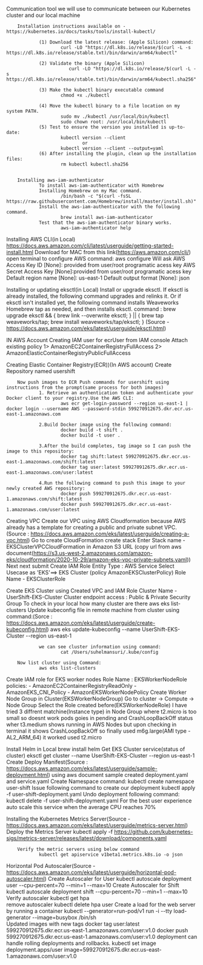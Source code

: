 Communication tool we will use to communicate between our Kubernetes cluster and our local machine

        Installation instructions available on - https://kubernetes.io/docs/tasks/tools/install-kubectl/

                (1) Download the latest release: (Apple Silicon) command:
                        curl -LO "https://dl.k8s.io/release/$(curl -L -s https://dl.k8s.io/release/stable.txt)/bin/darwin/arm64/kubectl"

                (2) Validate the binary (Apple Silicon)
                           curl -LO "https://dl.k8s.io/release/$(curl -L -s https://dl.k8s.io/release/stable.txt)/bin/darwin/arm64/kubectl.sha256"

                (3) Make the kubectl binary executable command
                        chmod +x ./kubectl

                (4) Move the kubectl binary to a file location on my system PATH.
                        sudo mv ./kubectl /usr/local/bin/kubectl
                        sudo chown root: /usr/local/bin/kubectl
                (5) Test to ensure the version you installed is up-to-date:
                        kubectl version --client
                                or
                        kubectl version --client --output=yaml
                (6) After installing the plugin, clean up the installation files:
                        rm kubectl kubectl.sha256
        
       
        Installing aws-iam-authenticator
                To install aws-iam-authenticator with Homebrew
                Installing Homebrew on my Mac command.
                        /bin/bash -c "$(curl -fsSL https://raw.githubusercontent.com/Homebrew/install/master/install.sh)"
                Install the aws-iam-authenticator with the following command.
                        brew install aws-iam-authenticator
                Test that the aws-iam-authenticator binary works.
                        aws-iam-authenticator help
         
        
	

Installing AWS CLI(in Local)
                https://docs.aws.amazon.com/cli/latest/userguide/getting-started-install.html
                Download for MAC from this link(https://aws.amazon.com/cli/)
                open terminal to configure AWS command: 
                        aws configure
                Will ask
                        AWS Access Key ID [None]: provided from user/root programatic acess key
                        AWS Secret Access Key [None]:provided from user/root programatic acess key
                        Default region name [None]: us-east-1
                        Default output format [None]: json

Installing or updating eksctl(in Local)
                Install or upgrade eksctl. If eksctl is already installed, the following command upgrades and relinks it. Or if eksctl isn't installed yet, the following command installs Weaveworks Homebrew tap as needed, and then installs eksctl. command :
                        brew upgrade eksctl && { brew link --overwrite eksctl; } || { brew tap weaveworks/tap; brew install weaveworks/tap/eksctl; }
                        (Source - https://docs.aws.amazon.com/eks/latest/userguide/eksctl.html)

IN AWS Account
Creating IAM user for ecrUser from IAM console
        Attach existing policy  1> AmazonEC2ContainerRegistryFullAccess
                                2> AmazonElasticContainerRegistryPublicFullAccess

Creating Elastic Container Registry(ECR))(In AWS account)
        Create Repository named usershift

        Now push images to ECR Push commands for usershift using instructions from the prompt(same process for both images)
                1. Retrieve an authentication token and authenticate your Docker client to your registry.Use the AWS CLI: 
                        aws ecr get-login-password --region us-east-1 | docker login --username AWS --password-stdin 599270912675.dkr.ecr.us-east-1.amazonaws.com

                2.Build Docker image using the following command:
                        docker build -t shift .
                        docker build -t user .

                3.After the build completes, tag image so I can push the image to this repository:
                        docker tag shift:latest 599270912675.dkr.ecr.us-east-1.amazonaws.com/shift:latest
                        docker tag user:latest 599270912675.dkr.ecr.us-east-1.amazonaws.com/user:latest
                        
                4.Run the following command to push this image to your newly created AWS repository:
                        docker push 599270912675.dkr.ecr.us-east-1.amazonaws.com/shift:latest
                        docker push 599270912675.dkr.ecr.us-east-1.amazonaws.com/user:latest

Creating VPC
        Create our VPC using AWS Cloudformation because AWS already has a template for creating a public and private subnet VPC. (Source : https://docs.aws.amazon.com/eks/latest/userguide/creating-a-vpc.html)
                Go to create CloudFormation
                create stack
                Enter Stack name - EKSClusterVPCCloudFormation
                in Amazon S3 URL (copy url from aws document(https://s3.us-west-2.amazonaws.com/amazon-eks/cloudformation/2020-10-29/amazon-eks-vpc-private-subnets.yaml))
                Next
                next 
                submit
Create IAM Role
        Entity Type : AWS Service
        Select Usecase as 'EKS'==> EKS Cluster (policy AmazonEKSClusterPolicy)
        Role Name -  EKSClusterRole

Create EKS Cluster using Created VPC and IAM Role
        Cluster Name - UserShift-EKS-Cluster
        Cluster endpoint access : Public & Private
        Security Group
        To check in your local how many cluster are there 
                aws eks list-clusters 
        Update kubeconfig file in remote machine from cluster using command:(Sorce : https://docs.aws.amazon.com/eks/latest/userguide/create-kubeconfig.html)
                aws eks update-kubeconfig --name UserShift-EKS-Cluster --region us-east-1 

                we can see cluster information using command:
                        cat /Users/suhelmansuri/.kube/config
        
        Now list cluster using Command:
                aws eks list-clusters
Create IAM role for EKS worker nodes 
        Role Name : EKSWorkerNodeRole
        policies:
                - AmazonEC2ContainerRegistryReadOnly
                - AmazonEKS_CNI_Policy
                - AmazonEKSWorkerNodePolicy
Create Worker Node Group in Cluster(EKSWorkerNodeGroup)
        Go to cluster -> Compute -> Node Group
        Select the Role created before(EKSWorkerNodeRole)
        I have tried 3 diffrent matchine(Instance type) in Node Group where t2.micro is too small so doesnt work pods goies in pending and CrashLoopBackOff status wher  t3.medium shows running in AWS Nodes but upon checking in terminal it shows CrashLoopBackOff so finally used  m6g.large(AMI type - AL2_ARM_64) it worked 
        used t2.micro
        
Install Helm in Local
        brew install helm
Get EKS Cluster service(status of cluster)
        eksctl get cluster --name UserShift-EKS-Cluster --region us-east-1
Create Deploy Manifest(Source : https://docs.aws.amazon.com/eks/latest/userguide/sample-deployment.html)
        using aws document sample created deployment.yaml and service.yaml
        Create Namespace command:
                kubectl create namespace user-shift
        Issue following command to create our deployment
                kubectl apply -f user-shift-deployment.yaml
        Undo deployment following command:
                kubectl delete -f user-shift-deployment.yaml
For the best user experience auto scale this service when the average CPU reaches 70%

Installing the Kubernetes Metrics Server(Source - https://docs.aws.amazon.com/eks/latest/userguide/metrics-server.html)
        Deploy the Metrics Server
                kubectl apply -f https://github.com/kubernetes-sigs/metrics-server/releases/latest/download/components.yaml

        Verify the metric servers using below command
                kubectl get apiservice v1beta1.metrics.k8s.io -o json

Horizontal Pod Autoscaler(Source - https://docs.aws.amazon.com/eks/latest/userguide/horizontal-pod-autoscaler.html)
        Create Autoscaler for User
                kubectl autoscale deployment user --cpu-percent=70 --min=1 --max=10
        Create Autoscaler for Shift
                kubectl autoscale deployment shift --cpu-percent=70 --min=1 --max=10
        Verify autoscaler
                kubectl get hpa      
        remove autoscaler
                kubectl delete hpa user 
        Create a load for the web server by running a container
                kubectl --generator=run-pod/v1 run -i --tty load-generator --image=busybox /bin/sh             
Updated images with new tags
        docker tag user:latest 599270912675.dkr.ecr.us-east-1.amazonaws.com/user:v1.0
        docker push 599270912675.dkr.ecr.us-east-1.amazonaws.com/user:v1.0
deployment can handle rolling deployments and rollbacks.
        kubectl set image deployment.apps/user image=599270912675.dkr.ecr.us-east-1.amazonaws.com/user:v1.0



